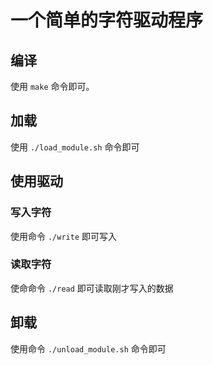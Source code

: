 # 一个简单的字符驱动程序
## 编译
使用 ``make`` 命令即可。
## 加载
使用 ``./load_module.sh`` 命令即可
## 使用驱动
### 写入字符
使用命令 ``./write`` 即可写入
### 读取字符
使命命令 ``./read`` 即可读取刚才写入的数据
## 卸载
使用命令 ``./unload_module.sh`` 命令即可